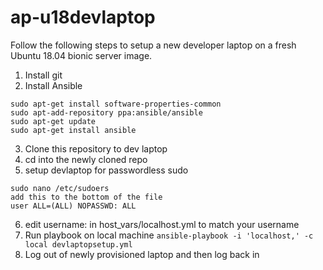 # ap-u18devlaptop

Follow the following steps to setup a new developer laptop on a fresh Ubuntu 18.04 bionic server image.

1. Install git
2. Install Ansible
```
sudo apt-get install software-properties-common
sudo apt-add-repository ppa:ansible/ansible
sudo apt-get update
sudo apt-get install ansible
```
3. Clone this repository to dev laptop
4. cd into the newly cloned repo
5. setup devlaptop for passwordless sudo

```
sudo nano /etc/sudoers
add this to the bottom of the file
user ALL=(ALL) NOPASSWD: ALL
```
6. edit username: in host_vars/localhost.yml to match your username
7. Run playbook on local machine
```ansible-playbook -i 'localhost,' -c local devlaptopsetup.yml```
8. Log out of newly provisioned laptop and then log back in